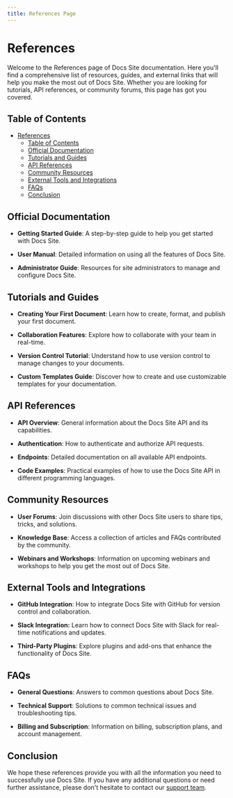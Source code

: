 ```yaml
---
title: References Page
---
```

# References

Welcome to the References page of Docs Site documentation. Here you'll find a comprehensive list of resources, guides, and external links that will help you make the most out of Docs Site. Whether you are looking for tutorials, API references, or community forums, this page has got you covered.

  ## Table of Contents
- [References](#references)
  - [Table of Contents](#table-of-contents)
  - [Official Documentation](#official-documentation)
  - [Tutorials and Guides](#tutorials-and-guides)
  - [API References](#api-references)
  - [Community Resources](#community-resources)
  - [External Tools and Integrations](#external-tools-and-integrations)
  - [FAQs](#faqs)
  - [Conclusion](#conclusion)
##  Official Documentation

- **Getting Started Guide**: A step-by-step guide to help you get started with Docs Site.

- **User Manual**: Detailed information on using all the features of Docs Site.
  
- **Administrator Guide**: Resources for site administrators to manage and configure Docs Site.

## Tutorials and Guides

- **Creating Your First Document**: Learn how to create, format, and publish your first document.

- **Collaboration Features**: Explore how to collaborate with your team in real-time.
  
- **Version Control Tutorial**: Understand how to use version control to manage changes to your documents.
  
- **Custom Templates Guide**: Discover how to create and use customizable templates for your documentation.
  
## API References

- **API Overview**: General information about the Docs Site API and its capabilities.
  
- **Authentication**: How to authenticate and authorize API requests.

- **Endpoints**: Detailed documentation on all available API endpoints.

- **Code Examples**: Practical examples of how to use the Docs Site API in different programming languages.

## Community Resources

- **User Forums**: Join discussions with other Docs Site users to share tips, tricks, and solutions.

- **Knowledge Base**: Access a collection of articles and FAQs contributed by the community.

- **Webinars and Workshops**: Information on upcoming webinars and workshops to help you get the most out of Docs Site.

## External Tools and Integrations

- **GitHub Integration**: How to integrate Docs Site with GitHub for version control and collaboration.
  
- **Slack Integration:** Learn how to connect Docs Site with Slack for real-time notifications and updates.
  
- **Third-Party Plugins**: Explore plugins and add-ons that enhance the functionality of Docs Site.

## FAQs

- **General Questions**: Answers to common questions about Docs Site.

- **Technical Support**: Solutions to common technical issues and troubleshooting tips.

- **Billing and Subscription**: Information on billing, subscription plans, and account management.

## Conclusion
We hope these references provide you with all the information you need to successfully use Docs Site. If you have any additional questions or need further assistance, please don't hesitate to contact our [support team](mailto:docssite@gmail.com).